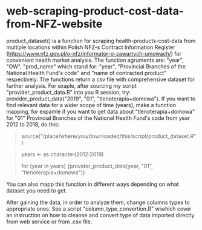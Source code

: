 # web-scraping-product-cost-data-from-NFZ-website
product_dataset() is a function for scraping health-products-cost-data from multiple locations within Polish NFZ-s Contract Information Register (https://www.nfz.gov.pl/o-nfz/informator-o-zawartych-umowach/) for convenient health market analysis. The function agruments are: "year", "OW", "prod_name" which stand for: "year", "Provincial Branches of the National Health Fund's code" and "name of contracted product" respectively. The functions return a csv file with comprehensive dataset for further analysis.
For exaple, after sourcing my script "provider_product_data.R" into you R session, try: provider_product_data("2019", "01", "tlenoterapia+domowa"). 
If you want to find relevant data for a wider scope of time (years), make a function mapping, for expamle if you want to get data about "tlenoterapia+domowa" for "01" Provincial Branches of the National Health Fund's code from year 2012 to 2018, do this:
> source("/place/where/you/downloaded/this/script/product_dataset.R")

> years <- as.character(2012:2019)

> for (year in years) {provider_product_data(year, "01", "tlenoterapia+domowa")} 

You can also mapp this function in different ways depending on what dataset you need to get.

After gaining the data, in order to analyze them, change columns types to appropriate ones. See a script "column_type_convertion.R" wiwhich cover an instruction on how to cleanse and convert type of data imported directly from web service or from .csv file.
